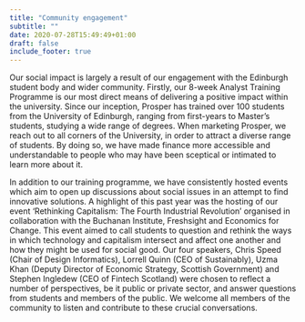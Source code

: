 ```yaml
---
title: "Community engagement"
subtitle: ""
date: 2020-07-28T15:49:49+01:00
draft: false
include_footer: true
---
```


Our social impact is largely a result of our engagement with the Edinburgh student body and wider community. Firstly, our 8-week Analyst Training Programme is our most direct means of delivering a positive impact within the university. Since our inception, Prosper has trained over 100 students from the University of Edinburgh, ranging from first-years to Master’s students, studying a wide range of degrees. When marketing Prosper, we reach out to all corners of the University, in order to attract a diverse range of students. By doing so, we have made finance more accessible and understandable to people who may have been sceptical or intimated to learn more about it.

In addition to our training programme, we have consistently hosted events which aim to open up discussions about social issues in an attempt to find innovative solutions. A highlight of this past year was the hosting of our event ‘Rethinking Capitalism: The Fourth Industrial Revolution’ organised in collaboration with the Buchanan Institute, Freshsight and Economics for Change. This event aimed to call students to question and rethink the ways in which technology and capitalism intersect and affect one another and how they might be used for social good. Our four speakers, Chris Speed (Chair of Design Informatics), Lorrell Quinn (CEO of Sustainably), Uzma Khan (Deputy Director of Economic Strategy, Scottish Government) and Stephen Ingledew (CEO of Fintech Scotland) were chosen to reflect a number of perspectives, be it public or private sector, and answer questions from students and members of the public. We welcome all members of the community to listen and contribute to these crucial conversations.